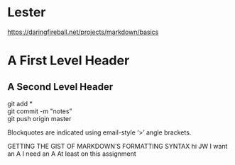 # Lester

https://daringfireball.net/projects/markdown/basics

A First Level Header
====================

A Second Level Header
---------------------

git add *  
git commit -m "notes"  
git push origin master  


Blockquotes are indicated using email-style ‘>’ angle brackets.

GETTING THE GIST OF MARKDOWN’S FORMATTING SYNTAX
hi JW
I want an A
I need an A
At least on this assignment
